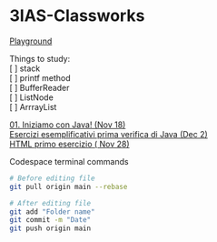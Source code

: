 # 3IAS-Classworks

[Playground](https://www.onlinegdb.com/myfiles)

Things to study: <br/>
[ ] stack <br/>
[ ] printf method <br/>
[ ] BufferReader <br/>
[ ] ListNode <br/>
[ ] ArrrayList


[01. Iniziamo con Java! (Nov 18)](https://onlinegdb.com/IGSHCgJQx)   
[Esercizi esemplificativi prima verifica di Java (Dec 2)](https://onlinegdb.com/JGZllP_Cxb)   
[HTML primo esercizio ( Nov 28)](https://onlinegdb.com/H2UqnIcNR)   

Codespace terminal commands
```sh
# Before editing file
git pull origin main --rebase

# After editing file
git add "Folder name"
git commit -m "Date"
git push origin main
```
